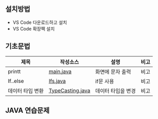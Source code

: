 ## 설치방법
- VS Code 다운로드하고 설치
- VS Code 확장팩 설치
## 기초문법
| 제목 | 작성소스 | 설명 | 비고 |
| --- | --- | --- | --- |
| printt | [main.java](https://github.com/estskyway/study_javas/blob/master/src/Main.java) | 화면에 문자 출력 | 비고 |
| If..else | [Ifs.java](https://github.com/estskyway/study_javas/blob/master/src/Ifs.java) | if문 사용 | 비고 |
| 데이터 타입 변환 | [TypeCasting.java](https://github.com/estskyway/study_javas/blob/master/src/TypeCasting.java) | 데이터 타입을 변경 | 비고 |
## JAVA 연습문제 

